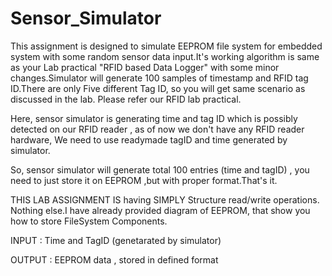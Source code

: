 # Sensor_Simulator
This assignment is designed to simulate EEPROM file system for embedded system with some random sensor data input.It's working algorithm is same as your Lab practical "RFID based Data Logger" with some minor changes.Simulator will generate 100 samples of timestamp and RFID tag ID.There are only Five different Tag ID, so you will get same scenario as discussed in the lab.
Please refer our RFID lab practical. 

Here, sensor simulator is generating time and tag ID which is possibly detected on our RFID reader , as of now we don't have any RFID reader hardware, We need to use readymade tagID and time generated by simulator.

So, sensor simulator will generate total 100 entries (time and tagID) , you need to just store it on EEPROM ,but with proper format.That's it.

THIS LAB ASSIGNMENT IS having SIMPLY Structure read/write operations. Nothing else.I have already provided diagram of EEPROM, that show you how to store FileSystem Components.

INPUT : 
Time and TagID (genetarated by simulator)

OUTPUT :
EEPROM data , stored in defined format
